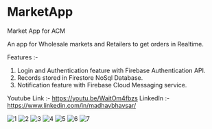 # MarketApp
Market App for ACM

An app for Wholesale markets and Retailers to get orders in Realtime. 

Features :-
1. Login and Authentication feature with Firebase Authentication API.
2. Records stored in Firestore NoSql Database. 
3. Notification feature with Firebase Cloud Messaging service. 

Youtube Link :- https://youtu.be/WaitOm4fbzs
LinkedIn :- https://www.linkedin.com/in/madhavbhavsar/


![1](https://user-images.githubusercontent.com/69354473/193330207-e8a6679e-5413-4ada-ac5c-d5b289c234ea.jpg)
![2](https://user-images.githubusercontent.com/69354473/193330217-1eb319c6-6987-44eb-b19e-bc9ad4de95fa.jpg)
![3](https://user-images.githubusercontent.com/69354473/193330226-e23a057f-309a-471b-aec8-3a186af841f8.jpg)
![4](https://user-images.githubusercontent.com/69354473/193330236-b5a1d886-933e-40a8-8c43-5143098dcd0f.jpg)
![5](https://user-images.githubusercontent.com/69354473/193330240-f28495a6-8607-4000-87ad-eedc81fde6da.jpg)
![6](https://user-images.githubusercontent.com/69354473/193330243-07e5b086-cb9b-414e-81eb-48ecc85b9eb7.jpg)
![7](https://user-images.githubusercontent.com/69354473/193330248-596946f7-bf03-4290-84a7-78d6ec36db38.jpg)
